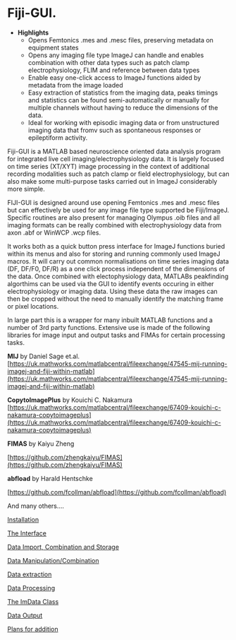 # Fiji-GUI.

- **Highlights**
    - Opens Femtonics .mes and .mesc files, preserving metadata on equipment states
    - Opens any imaging file type ImageJ can handle and enables combination with other data types such as patch clamp electrophysiology, FLIM and reference between data types
    - Enable easy one-click access to ImageJ functions aided by metadata from the image loaded
    - Easy extraction of statistics from the imaging data, peaks timings and statistics can be found semi-automatically or manually for multiple channels without having to reduce the dimensions of the data.
    - Ideal for working with episodic imaging data or from unstructured imaging data  that fromv such as spontaneous responses or epileptiform activity.

Fiji-GUI is a MATLAB based neuroscience oriented data analysis program for integrated live cell imaging/electrophysiology data.  It is largely focused on time series (XT/XYT) image processing in the context of additional recording modalities such as patch clamp or field electrophysiology, but can also make some multi-purpose tasks carried out in ImageJ considerably more simple.

FIJI-GUI is designed around use opening Femtonics .mes and .mesc files but can effectively be used for any image file type supported be Fiji/ImageJ.  Specific routines are also present for managing Olympus .oib files and all imaging formats can be really combined with electrophysiology data from axon .abf or WinWCP .wcp files.

It works both as a quick button press interface for ImageJ functions buried within its menus and also for storing and running commonly used ImageJ macros.  It will carry out common normalisations on time series imaging data (DF, DF/F0, DF/R) as a one click process independent of the dimensions of the data.  Once combined with electophysiology data, MATLABs peakfinding algorthims can be used via the GUI to identify events occuring in either electrophysiology or imaging data.  Using these data the raw images can then be cropped without the need to manually identify the matching frame or pixel locations.    

In large part this is a wrapper for many inbuilt MATLAB functions and a number of 3rd party functions.  Extensive use is made of the following libraries for image input and output tasks and FIMAs for certain processing tasks.

**MIJ** by Daniel Sage et.al. [https://uk.mathworks.com/matlabcentral/fileexchange/47545-mij-running-imagej-and-fiji-within-matlab](https://uk.mathworks.com/matlabcentral/fileexchange/47545-mij-running-imagej-and-fiji-within-matlab)

**CopytoImagePlus** by Kouichi C. Nakamura [https://uk.mathworks.com/matlabcentral/fileexchange/67409-kouichi-c-nakamura-copytoimageplus](https://uk.mathworks.com/matlabcentral/fileexchange/67409-kouichi-c-nakamura-copytoimageplus)

**FIMAS** by Kaiyu Zheng

[https://github.com/zhengkaiyu/FIMAS](https://github.com/zhengkaiyu/FIMAS)

**abfload** by Harald Hentschke

[https://github.com/fcollman/abfload](https://github.com/fcollman/abfload)

And many others….

[Installation](Fiji-GUI%2051a1180ce9b84133a84f9ee13452ecd6/Installation%205181e556a21e43a5ba79dfcc7f4a69de.md)

[The Interface](Fiji-GUI%2051a1180ce9b84133a84f9ee13452ecd6/The%20Interface%2063f572a2e7f041f485c81f94f5d9e22e.md)

[Data Import, Combination and Storage](Fiji-GUI%2051a1180ce9b84133a84f9ee13452ecd6/Data%20Import,%20Combination%20and%20Storage%202d4f884178ea43518ca8ceac2fa16cbd.md)

[Data Manipulation/Combination](Fiji-GUI%2051a1180ce9b84133a84f9ee13452ecd6/Data%20Manipulation%20Combination%204871d60e252642a18c357164950e5909.md)

[Data extraction](Fiji-GUI%2051a1180ce9b84133a84f9ee13452ecd6/Data%20extraction%20991e946848be42e592bcfd419197732a.md)

[Data Processing](Fiji-GUI%2051a1180ce9b84133a84f9ee13452ecd6/Data%20Processing%2053cd529b95b04c849639442d1ae2dc53.md)

[The ImData Class](Fiji-GUI%2051a1180ce9b84133a84f9ee13452ecd6/The%20ImData%20Class%2090a7263f2cd54511adccbc54ab05c8d7.md)

[Data Output](Fiji-GUI%2051a1180ce9b84133a84f9ee13452ecd6/Data%20Output%20577457650144400b9b284e95f4e34f57.md)

[Plans for addition](Fiji-GUI%2051a1180ce9b84133a84f9ee13452ecd6/Plans%20for%20addition%20fe493e338fd44e19b389848da83b68c6.md)

